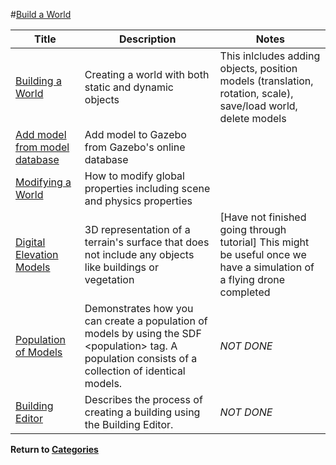 #[Build a World][1]

|Title|Description|Notes|
|----|----|----|
|[Building a World][3]|Creating a world with both static and dynamic objects|This inlcludes adding objects, position models (translation, rotation, scale), save/load world, delete models|
|[Add model from model database][4]|Add model to Gazebo from Gazebo's online database||
|[Modifying a World][5]|How to modify global properties including scene and physics properties||
|[Digital Elevation Models][6]|3D representation of a terrain's surface that does not include any objects like buildings or vegetation|[Have not finished going through tutorial] This might be useful once we have a simulation of a flying drone completed|
|[Population of Models][7]|Demonstrates how you can create a population of models by using the SDF \<population> tag. A population consists of a collection of identical models.|*NOT DONE*|
|[Building Editor][8]|Describes the process of creating a building using the Building Editor.|*NOT DONE*|

**Return to [Categories][2]**

[1]: http://gazebosim.org/tutorials?cat=build_world
[2]: ../gazebo_notes.md
[3]: ../gazebo_notes/building_a_world.md
[4]: ../gazebo_notes/add_model_from_model_database.md
[5]: ../gazebo_notes/modifying-world.md
[6]: ../gazebo_notes/digital_elevation_models.md 
[7]: ../gazebo_notes/pop_models.md
[8]: ../gazebo_notes/building_editor.md
